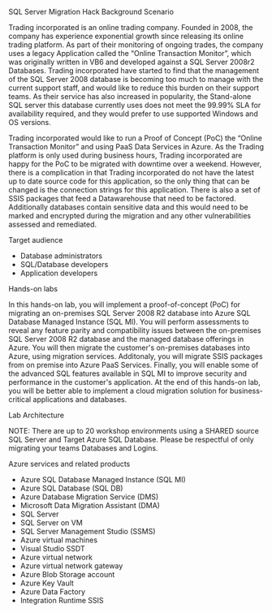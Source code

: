 SQL Server Migration Hack
Background Scenario

Trading incorporated is an online trading company. Founded in 2008, the company has experience exponential growth since releasing its online trading platform. As part of their monitoring of ongoing trades, the company uses a legacy Application called the “Online Transaction Monitor”, which was originally written in VB6 and developed against a SQL Server 2008r2 Databases.
Trading incorporated have started to find that the management of the SQL Server 2008 database is becoming too much to manage with the current support staff, and would like to reduce this burden on their support teams. As their service has also increased in popularity, the Stand-alone SQL server this database currently uses does not meet the 99.99% SLA for availability required, and they would prefer to use supported Windows and OS versions.

Trading incorporated would like to run a Proof of Concept (PoC) the “Online Transaction Monitor” and using PaaS Data Services in Azure. As the Trading platform is only used during business hours, Trading incorporated are happy for the PoC to be migrated with downtime over a weekend. However, there is a complication in that Trading incorporated do not have the latest up to date source code for this application, so the only thing that can be changed is the connection strings for this application. There is also a set of SSIS packages that feed a Datawarehouse that need to be factored. Additionally databases contain sensitive data and this would need to be marked and encrypted during the migration and any other vulnerabilities assessed and remediated.

Target audience
* Database administrators
* SQL/Database developers
* Application developers

Hands-on labs

In this hands-on lab, you will implement a proof-of-concept (PoC) for migrating an on-premises SQL Server 2008 R2 database into Azure SQL Database Managed Instance (SQL MI). You will perform assessments to reveal any feature parity and compatibility issues between the on-premises SQL Server 2008 R2 database and the managed database offerings in Azure. You will then migrate the customer's on-premises databases into Azure, using migration services. Additonaly, you will migrate SSIS packages from on premise into Azure PaaS Services. Finally, you will enable some of the advanced SQL features available in SQL MI to improve security and performance in the customer's application.
At the end of this hands-on lab, you will be better able to implement a cloud migration solution for business-critical applications and databases.

Lab Architecture

NOTE: There are up to 20 workshop environments using a SHARED source SQL Server and Target Azure SQL Database. Please be respectful of only migrating your teams Databases and Logins.

Azure services and related products
* Azure SQL Database Managed Instance (SQL MI)
* Azure SQL Database (SQL DB)
* Azure Database Migration Service (DMS)
* Microsoft Data Migration Assistant (DMA)
* SQL Server
* SQL Server on VM
* SQL Server Management Studio (SSMS)
* Azure virtual machines
* Visual Studio SSDT
* Azure virtual network
* Azure virtual network gateway
* Azure Blob Storage account
* Azure Key Vault
* Azure Data Factory
* Integration Runtime SSIS

